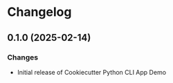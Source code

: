 # Changelog

## 0.1.0 (2025-02-14)

### Changes

-   Initial release of Cookiecutter Python CLI App Demo
